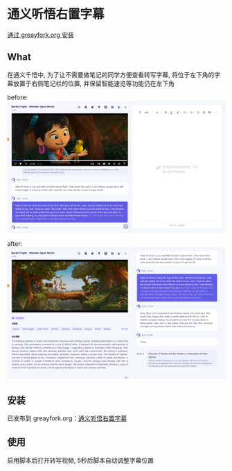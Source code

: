 # 通义听悟右置字幕
[通过 greayfork.org 安装](https://greasyfork.org/en/scripts/526800)

## What
在通义千悟中, 为了让不需要做笔记的同学方便查看转写字幕, 
将位于左下角的字幕放置于右侧笔记栏的位置, 并保留智能速览等功能仍在左下角

before:
![修改之前: 右侧为笔记区域, 左下为字幕区域](https://github.com/maou-sama-desu/tingwu-right-aligned-subtitles/raw/master/before.png)

after:
![修改之后: 右侧为转写字幕, 左下为智能速览](https://github.com/maou-sama-desu/tingwu-right-aligned-subtitles/raw/master/after.png)

## 安装
已发布到 greayfork.org：[通义听悟右置字幕](https://greasyfork.org/en/scripts/526800)

## 使用
启用脚本后打开转写视频, 5秒后脚本自动调整字幕位置
